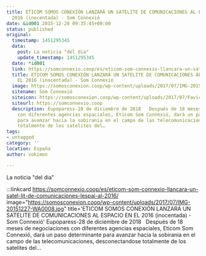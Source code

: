 ```yaml
---
title: ETICOM SOMOS CONEXIÓN LANZARÁ UN SATELITE DE COMUNICACIONES AL ESPACIO EN EL
  2016 (inocentada) - Som Connexió
date: &id001 2015-12-28 09:35:45+00:00
status: published
original:
  timestamp: 1451295345
  data:
    post: La noticia "del dia"
    update_timestamp: 1451295345
  date: *id001
  link: https://somconnexio.coop/es/eticom-som-connexio-llancara-un-satel-lit-de-comunicaciones-lespai-al-2016/
  title: ETICOM SOMOS CONEXIÓN LANZARÁ UN SATELITE DE COMUNICACIONES AL ESPACIO EN
    EL 2016 (inocentada) - Som Connexió
  image: https://somosconexion.coop/wp-content/uploads/2017/07/IMG-20151227-WA0008.jpg
  sitename: Som Connexió
  siteicon: https://somosconexion.coop/wp-content/uploads/2017/07/Favicon.png
  siteurl: https://somconnexio.coop
  description: Eupoparess-28 de diciembre de 2018   Después de 18 meses de negociaciones
    con diferentes agencias espaciales, Eticom Som Connexió, dará un paso determinante
    para avanzar hacia la sobirania en el campo de las telecomunicaciones, desconectandose
    totalmente de los satelites del…
tags:
- untagged
category: ''
location: España
author: vokimon

---
```

La noticia "del dia"

:::linkcard https://somconnexio.coop/es/eticom-som-connexio-llancara-un-satel-lit-de-comunicaciones-lespai-al-2016/ image="https://somosconexion.coop/wp-content/uploads/2017/07/IMG-20151227-WA0008.jpg" title='ETICOM SOMOS CONEXIÓN LANZARÁ UN SATELITE DE COMUNICACIONES AL ESPACIO EN EL 2016 (inocentada) - Som Connexió'
    Eupoparess-28 de diciembre de 2018   Después de 18 meses de negociaciones con diferentes agencias espaciales, Eticom Som Connexió, dará un paso determinante para avanzar hacia la sobirania en el campo de las telecomunicaciones, desconectandose totalmente de los satelites del…

